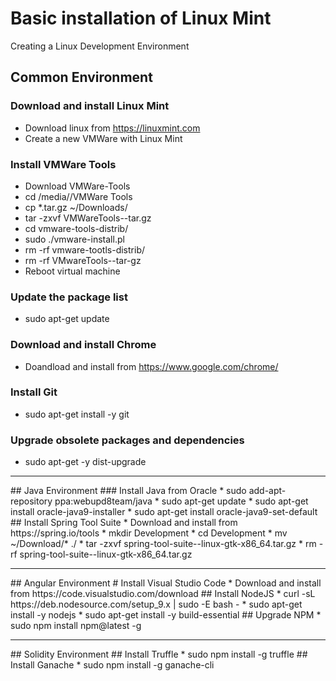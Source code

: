 # Basic installation of Linux Mint
Creating a Linux Development Environment

## Common Environment
### Download and install Linux Mint
* Download linux from https://linuxmint.com
* Create a new VMWare with Linux Mint
### Install VMWare Tools
* Download VMWare-Tools
* cd /media/<user>/VMWare Tools
* cp *.tar.gz ~/Downloads/
* tar -zxvf VMWareTools-<version>-tar.gz
* cd vmware-tools-distrib/
* sudo ./vmware-install.pl
* rm -rf vmware-tootls-distrib/
* rm -rf VMwareTools-<version>-tar-gz
* Reboot virtual machine
### Update the package list
* sudo apt-get update 
### Download and install Chrome
* Doandload and install from https://www.google.com/chrome/
### Install Git
* sudo apt-get install -y git 
### Upgrade obsolete packages and dependencies
* sudo apt-get -y dist-upgrade 
<hr>
## Java Environment
### Install Java from Oracle
* sudo add-apt-repository ppa:webupd8team/java
* sudo apt-get update
* sudo apt-get install oracle-java9-installer
* sudo apt-get install oracle-java9-set-default
## Install Spring Tool Suite
* Download and install from https://spring.io/tools
* mkdir Development
* cd Development
* mv ~/Download/* ./
* tar -zxvf spring-tool-suite-<version>-linux-gtk-x86_64.tar.gz
* rm -rf spring-tool-suite-<version>-linux-gtk-x86_64.tar.gz
<hr>
## Angular Environment
# Install Visual Studio Code
* Download and install from https://code.visualstudio.com/download
## Install NodeJS
* curl -sL https://deb.nodesource.com/setup_9.x | sudo -E bash -
* sudo apt-get install -y nodejs
* sudo apt-get install -y build-essential
## Upgrade NPM
* sudo npm install npm@latest -g
<hr>
## Solidity Environment
## Install Truffle
* sudo npm install -g truffle 
## Install Ganache
* sudo npm install -g ganache-cli
